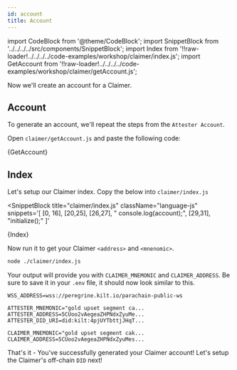 ```yaml
---
id: account
title: Account
---
```


import CodeBlock from '@theme/CodeBlock';
import SnippetBlock from '../../../../src/components/SnippetBlock';
import Index from '!!raw-loader!../../../../code-examples/workshop/claimer/index.js';
import GetAccount from '!!raw-loader!../../../../code-examples/workshop/claimer/getAccount.js';

Now we'll create an account for a  <span class="label-role claimer">Claimer</span>.

## Account

To generate an account, we'll repeat the steps from the `Attester Account`.

Open `claimer/getAccount.js` and paste the following code:

<CodeBlock className="language-js" title="claimer/getAccount.js">
  {GetAccount}
</CodeBlock>

## Index

Let's setup our  <span class="label-role claimer">Claimer</span> index. Copy the below into `claimer/index.js`

<SnippetBlock
  title="claimer/index.js"
  className="language-js"
  snippets='[
    [0, 16],
    [20,25],
    [26,27],
    "  console.log(account);",
    [29,31],
    "initialize();"
  ]'
>
  {Index}
</SnippetBlock>


Now run it to get your  <span class="label-role claimer">Claimer</span> `<address>` and `<mnenomic>`.
```bash
node ./claimer/index.js
```

Your output will provide you with `CLAIMER_MNEMONIC` and `CLAIMER_ADDRESS`. Be sure to save it in your `.env` file, it should now look similar to this.

```env title=".env"
WSS_ADDRESS=wss://peregrine.kilt.io/parachain-public-ws

ATTESTER_MNEMONIC="gold upset segment ca...
ATTESTER_ADDRESS=5CUoo2vAegeaZHPNdxZyuMe...
ATTESTER_DID_URI=did:kilt:4pjUYTbttjJHqT...

CLAIMER_MNEMONIC="gold upset segment cak...
CLAIMER_ADDRESS=5CUoo2vAegeaZHPNdxZyuMes...
```

That's it - You've successfully generated your  <span class="label-role claimer">Claimer</span> account! Let's setup the  <span class="label-role claimer">Claimer</span>'s off-chain `DID` next!
